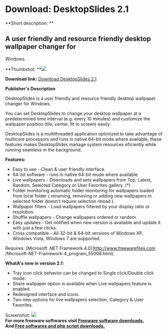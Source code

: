 # Download: DesktopSlides 2.1

**Short description: **

## A user friendly and resource friendly desktop wallpaper changer for
Windows.

  
**Thumbshot: **![](http://www.freewarefiles.com/screenshot/dsktpslides_md.jpg)   
  
**Download link:** [Download DesktopSlides 2.1](http://freesoftwares.boysofts.com/DesktopSlides_program_53940.html)  
  

**Publisher's Description**  
  

DesktopSlides is a user friendly and resource friendly desktop wallpaper
changer for Windows.

You can set DesktopSlides to change your desktop wallpaper at a predetermined
time interval (e.g. every 10 minutes) and customize the wallpaper position
(tile, center, fit to screen) easily.

DesktopSlides is a multithreaded application optimized to take advantage of
multicore processors and runs in native 64-bit mode where available, these
features makes DesktopSlides manage system resources eficiently while running
seamless in the background.

**Features:**

  * Easy to use - Clean & user friendly interface. 
  * 64-bit software - runs in native 64-bit mode where available. 
  * Live wallpapers - Downloads and sets wallpapers from Top, Latest, Random, Selected Category or User Favorites gallery. (*) 
  * Folder monitoring automatic folder monitoring for wallpapers loaded from local folder ( renaming, removing or adding new wallpapers in selected folder doesn't require selection reload ). 
  * Wallpaper filters - Load wallpapers filtered by your display ratio or resolution. 
  * Shuffle wallpapers - Change wallpapers ordered or random. 
  * Easy updates - Get notified when new version is available and update it with just a few clicks. 
  * Cross compatible - All 32-bit & 64-bit versions of Windows XP, Windows Vista, Windows 7 are supported. 

Requires: [Microsoft .NET Framework 4.0](http://www.freewarefiles.com
/Microsoft-NET-Framework-4_program_55008.html).

**WhatA's new in version 2.1:**

  * Tray icon click behavior can be changed to Single click/Double click mode. 
  * Share wallpaper option is available when Live wallpapers feature is enabled. 
  * Redesigned interface and icons. 
  * Two new options for live wallpapers selection, Category & User Favorites. 

  
  
Screenshot: ![](http://www.freewarefiles.com/screenshot/dsktpslides.jpg)  
**For more freeware softwares visit [Freeware software downloads.](http://freesoftwares.boysofts.com/)**   
**And [Free softwares and php script downloads.](http://www.boysofts.com/)**

